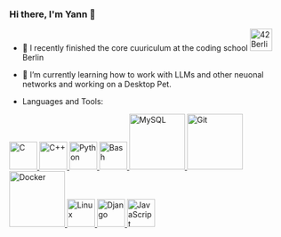 ### Hi there, I'm Yann 👋

- 🔭 I recently finished the core cuuriculum at the coding school <a href="https://42.fr/berlin/" target="_blank"><img src="https://upload.wikimedia.org/wikipedia/commons/8/8d/42_Logo.svg" alt="42 Berlin" style="width: 40px;"/></a> Berlin

- 🌱 I’m currently learning how to work with LLMs and other neuonal networks and working on a Desktop Pet.

- Languages and Tools:
<a href="https://en.wikipedia.org/wiki/C_(programming_language)" target="_blank">
    <img src="https://upload.wikimedia.org/wikipedia/commons/1/19/C_Logo.png" alt="C" style="width: 50px;"/>
</a>
<a href="https://cplusplus.com/" target="_blank">
    <img src="https://upload.wikimedia.org/wikipedia/commons/1/18/ISO_C++_Logo.svg" alt="C++" style="width: 50px;"/>
</a>
<a href="https://www.python.org" target="_blank">
    <img src="https://upload.wikimedia.org/wikipedia/commons/c/c3/Python-logo-notext.svg" alt="Python" style="width: 50px;"/>
</a>
<a href="https://www.gnu.org/software/bash/" target="_blank">
    <img src="https://upload.wikimedia.org/wikipedia/commons/4/4b/Bash_Logo_Colored.svg" alt="Bash" style="width: 50px;"/>
</a>
<a href="https://www.mysql.com/" target="_blank">
    <img src="https://upload.wikimedia.org/wikipedia/commons/0/0a/MySQL_textlogo.svg" alt="MySQL" style="width: 100px;"/>
</a>
<a href="https://git-scm.com/" target="_blank">
    <img src="https://upload.wikimedia.org/wikipedia/commons/e/e0/Git-logo.svg" alt="Git" style="width: 100px;"/>
</a>
<a href="https://www.docker.com/" target="_blank">
    <img src="https://upload.wikimedia.org/wikipedia/commons/4/4e/Docker_%28container_engine%29_logo.svg" alt="Docker" style="width: 100px;"/>
</a>
<a href="https://www.kernel.org/" target="_blank">
    <img src="https://upload.wikimedia.org/wikipedia/commons/3/35/Tux.svg" alt="Linux" style="width: 50px;"/>
</a>
<a href="https://www.djangoproject.com/" target="_blank">
    <img src="https://upload.wikimedia.org/wikipedia/commons/7/75/Django_logo.svg" alt="Django" style="width: 50px;"/>
</a>
<a href="https://developer.mozilla.org/en-US/docs/Web/JavaScript" target="_blank">
    <img src="https://upload.wikimedia.org/wikipedia/commons/6/6a/JavaScript-logo.png" alt="JavaScript" style="width: 50px;"/>
</a>
